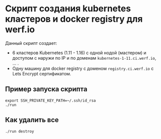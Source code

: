 Скрипт создания kubernetes кластеров и docker registry для werf.io
=======

Данный скрипт создает:
- 6 кластеров Kubernetes (1.11 - 1.16) с одной нодой (мастером) и доступом с наружи по IP и по доменам `kubernetes-1-11.ci.werf.io`, ... .
- Одну машину для docker registry с доменом `registry.ci.werf.io` с Lets Encrypt сертификатом.

## Пример запуска скрипта

```shell
export SSH_PRIVATE_KEY_PATH=~/.ssh/id_rsa
./run
```

## Как удалить все

```shell
./run destroy
```
